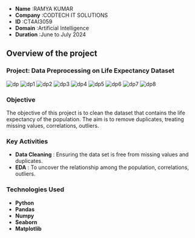 - **Name** :RAMYA KUMAR
- **Company** :CODTECH IT SOLUTIONS
- **ID** :CT4AI3059
- **Domain**  :Artificial Intelligence
- **Duration** :June to July 2024




## Overview of the project

### Project: Data Preprocessing on Life Expectancy Dataset
![dp](https://github.com/user-attachments/assets/bc8caf9b-92e4-48a3-baed-f561b5ac8a5c)
![dp1](https://github.com/user-attachments/assets/61ad924d-bfff-49cf-bd5f-a36f852f1eee)
![dp2](https://github.com/user-attachments/assets/7ffe138e-2ec6-4f74-a37e-0a58ac097c89)
![dp3](https://github.com/user-attachments/assets/35d24808-a5d1-41d4-9d48-c5858b923a69)
![dp4](https://github.com/user-attachments/assets/c5ba298c-a621-499d-a950-d5f1a735491f)
![dp5](https://github.com/user-attachments/assets/8c8911cf-fa15-4717-b5ce-1b08e29cd285)
![dp6](https://github.com/user-attachments/assets/ce3e8be9-cdb8-454b-a8ce-414fcda377fa)
![dp7](https://github.com/user-attachments/assets/7df34f50-a9c7-4c36-8703-a2421d2d6317)
![dp8](https://github.com/user-attachments/assets/9e9bf8e9-f44e-4f42-906a-503c2aea38ff)


### Objective 
The objective of this project is to clean the dataset that contains the life expectancy of the population. The aim is to remove duplicates, treating missing values, correlations, outliers.

### Key Activities
- **Data Cleaning** : Ensuring the data set is free from missing values and duplicates.
- **EDA** : To uncover the relationship among the population, correlations, outliers.

### Technologies Used 
- **Python**
- **Pandas**
- **Numpy**
- **Seaborn**
- **Matplotlib**
